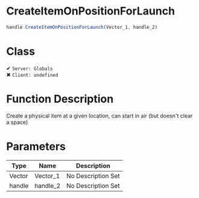 # CreateItemOnPositionForLaunch
```js	
handle CreateItemOnPositionForLaunch(Vector_1, handle_2)
```
# Class
✔ `Server: Globals`  
✖ `Client: undefined`  

# Function Description
Create a physical item at a given location, can start in air (but doesn't clear a space)
# Parameters
Type|Name|Description
--|--|--
Vector|Vector_1|No Description Set
handle|handle_2|No Description Set
